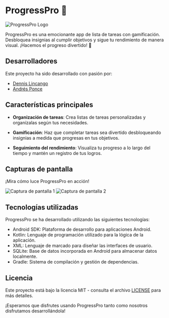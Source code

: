 # ProgressPro 🚀

![ProgressPro Logo](logo.png)

ProgressPro es una emocionante app de lista de tareas con gamificación. Desbloquea insignias al cumplir objetivos y sigue tu rendimiento de manera visual. ¡Hacemos el progreso divertido! 🚀

## Desarrolladores

Este proyecto ha sido desarrollado con pasión por:

- [Dennis Lincango](https://github.com/Wolv-x)
- [Andrés Ponce](https://github.com/aPonce2001)

## Características principales

- **Organización de tareas**: Crea listas de tareas personalizadas y organízalas según tus necesidades.

- **Gamificación**: Haz que completar tareas sea divertido desbloqueando insignias a medida que progresas en tus objetivos.

- **Seguimiento del rendimiento**: Visualiza tu progreso a lo largo del tiempo y mantén un registro de tus logros.

## Capturas de pantalla

¡Mira cómo luce ProgressPro en acción!

![Captura de pantalla 1](screenshots/screenshot1.png)
![Captura de pantalla 2](screenshots/screenshot2.png)

## Tecnologías utilizadas

ProgressPro se ha desarrollado utilizando las siguientes tecnologías:

- Android SDK: Plataforma de desarrollo para aplicaciones Android.
- Kotlin: Lenguaje de programación utilizado para la lógica de la aplicación.
- XML: Lenguaje de marcado para diseñar las interfaces de usuario.
- SQLite: Base de datos incorporada en Android para almacenar datos localmente.
- Gradle: Sistema de compilación y gestión de dependencias.

## Licencia

Este proyecto está bajo la licencia MIT - consulta el archivo [LICENSE](LICENSE) para más detalles.

¡Esperamos que disfrutes usando ProgressPro tanto como nosotros disfrutamos desarrollándola!
